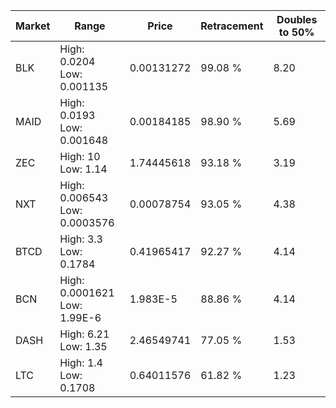 | Market | Range | Price| Retracement | Doubles to 50% |
| --- | --- | --- | --- | --- |
| BLK | High: 0.0204<br />Low: 0.001135 | 0.00131272 | 99.08 % | 8.20 |
| MAID | High: 0.0193<br />Low: 0.001648 | 0.00184185 | 98.90 % | 5.69 |
| ZEC | High: 10<br />Low: 1.14 | 1.74445618 | 93.18 % | 3.19 |
| NXT | High: 0.006543<br />Low: 0.0003576 | 0.00078754 | 93.05 % | 4.38 |
| BTCD | High: 3.3<br />Low: 0.1784 | 0.41965417 | 92.27 % | 4.14 |
| BCN | High: 0.0001621<br />Low: 1.99E-6 | 1.983E-5 | 88.86 % | 4.14 |
| DASH | High: 6.21<br />Low: 1.35 | 2.46549741 | 77.05 % | 1.53 |
| LTC | High: 1.4<br />Low: 0.1708 | 0.64011576 | 61.82 % | 1.23 |
